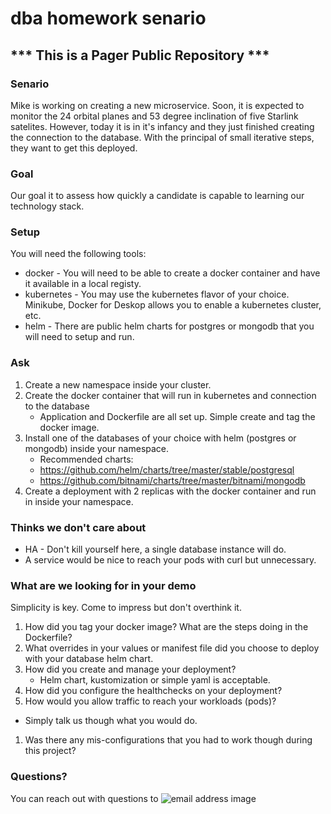 # dba homework senario
## \*\*\* This is a Pager Public Repository \*\*\*

### Senario
Mike is working on creating a new microservice. Soon, it is expected to monitor the 24 orbital planes and 53 degree inclination of five Starlink satelites. However, today it is in it's infancy and they just finished creating the connection to the database. With the principal of small iterative steps, they want to get this deployed.

### Goal
Our goal it to assess how quickly a candidate is capable to learning our technology stack.
### Setup
You will need the following tools:
- docker - You will need to be able to create a docker container and have it available in a local registy.
- kubernetes - You may use the kubernetes flavor of your choice. Minikube, Docker for Deskop allows you to enable a kubernetes cluster, etc.
- helm - There are public helm charts for postgres or mongodb that you will need to setup and run.

### Ask
1. Create a new namespace inside your cluster.
1. Create the docker container that will run in kubernetes and connection to the database
    - Application and Dockerfile are all set up. Simple create and tag the docker image.
1. Install one of the databases of your choice with helm (postgres or mongodb) inside your namespace.
    - Recommended charts:
    - https://github.com/helm/charts/tree/master/stable/postgresql
    - https://github.com/bitnami/charts/tree/master/bitnami/mongodb
1. Create a deployment with 2 replicas with the docker container and run in inside your namespace.

### Thinks we don't care about
- HA - Don't kill yourself here, a single database instance will do.
- A service would be nice to reach your pods with curl but unnecessary.

### What are we looking for in your demo
Simplicity is key. Come to impress but don't overthink it.
1. How did you tag your docker image? What are the steps doing in the Dockerfile?
1. What overrides in your values or manifest file did you choose to deploy with your database helm chart.
1. How did you create and manage your deployment?
    - Helm chart, kustomization or simple yaml is acceptable.
1. How did you configure the healthchecks on your deployment?
1. How would you allow traffic to reach your workloads (pods)?
  - Simply talk us though what you would do.
1. Was there any mis-configurations that you had to work though during this project?

### Questions?
You can reach out with questions to ![email address image](https://github.com/pagerinc/dba-homework/raw/master/email-address-image.gif)